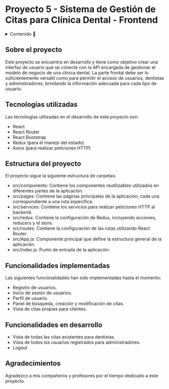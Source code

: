 # Proyecto 5 - Sistema de Gestión de Citas para Clínica Dental - Frontend
<details>
  <summary>Contenido 📝</summary>
  <ol>
    <li><a href="#sobre-el-proyecto">Sobre el proyecto</a></li>
    <li><a href="#tecnologías-utilizadas"> Tecnologías utilizadas</a></li>
    <li><a href="#estructura-del-proyecto">Estructura del proyecto</a></li>
    <li><a href="#funcionalidades-implementadas">Funcionalidades implementadas</a></li>
    <li><a href="#funcionalidades-en-desarrollo">Funcionalidades en desarrollo</a></li>
        <li><a href="#agradecimientos">Agradecimientos</a></li>



  </ol>
</details>

## Sobre el proyecto

Este proyecto se encuentra en desarrollo y tiene como objetivo crear una interfaz de usuario que se conecte con la API encargada de gestionar el modelo de negocio de una clínica dental. La parte frontal debe ser lo suficientemente versátil como para permitir el acceso de usuarios, dentistas y administradores, brindando la información adecuada para cada tipo de usuario.

## Tecnologías utilizadas

Las tecnologías utilizadas en el desarrollo de este proyecto son:

- React
- React Router
- React Bootstrap
- Redux (para el manejo del estado)
- Axios (para realizar peticiones HTTP)

## Estructura del proyecto

El proyecto sigue la siguiente estructura de carpetas:

- src/components: Contiene los componentes reutilizables utilizados en diferentes partes de la aplicación.
- src/pages: Contiene las páginas principales de la aplicación, cada una correspondiente a una ruta específica.
- src/services: Contiene los servicios para realizar peticiones HTTP al backend.
- src/redux: Contiene la configuración de Redux, incluyendo acciones, reducers y el store.
- src/routes: Contiene la configuración de las rutas utilizando React Router.
- src/App.js: Componente principal que define la estructura general de la aplicación.
- src/index.js: Punto de entrada de la aplicación.

## Funcionalidades implementadas
Las siguientes funcionalidades han sido implementadas hasta el momento:

- Registro de usuarios.
- Inicio de sesión de usuarios.
- Perfil de usuario.
- Panel de búsqueda, creación y modificación de citas.
- Vista de citas propias para clientes.

## Funcionalidades en desarrollo
- Vista de todas las citas existentes para dentistas.
- Vista de todos los usuarios registrados para administradores.
- Logout


## Agradecimientos
Agradezco a mis compañeros y profesores por el tiempo dedicado a este proyecto.